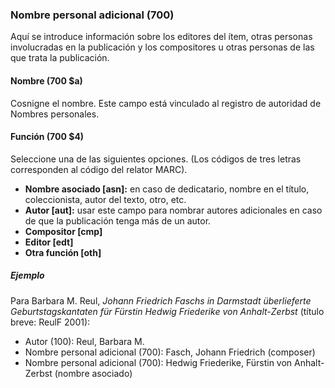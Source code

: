 ### Nombre personal adicional (700)
Aquí se introduce información sobre los editores del ítem, otras personas involucradas en la publicación y los compositores u otras personas de las que trata la publicación.

#### Nombre (700 $a)
Cosnigne el nombre. Este campo está vinculado al registro de autoridad de Nombres personales.

#### Función (700 $4)
Seleccione una de las siguientes opciones. (Los códigos de tres letras corresponden al código del relator MARC).
- **Nombre asociado [asn]:** en caso de dedicatario, nombre en el título, coleccionista, autor del texto, otro, etc.
- **Autor [aut]:** usar este campo para nombrar autores adicionales en caso de que la publicación tenga más de un autor.
- **Compositor [cmp]**
- **Editor [edt]**
- **Otra función [oth]**

##### Ejemplo
Para Barbara M. Reul, _Johann Friedrich Faschs in Darmstadt überlieferte Geburtstagskantaten für Fürstin Hedwig Friederike von Anhalt-Zerbst_  (título breve: ReulF 2001):  
- Autor (100): Reul, Barbara M.  
- Nombre personal adicional (700): Fasch, Johann Friedrich (composer)  
- Nombre personal adicional (700): Hedwig Friederike, Fürstin von Anhalt-Zerbst (nombre asociado)
